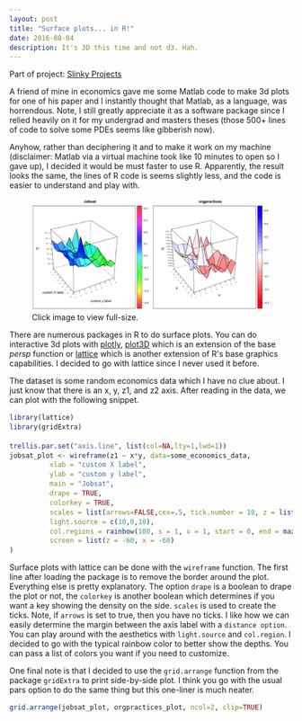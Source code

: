 ```yaml
---
layout: post
title: "Surface plots... in R!"
date: 2016-08-04
description: It's 3D this time and not d3. Hah.
---
```


Part of project: [Slinky Projects](http://data-slinky.com/project/4_Slinky_projects/)

A friend of mine in economics gave me some Matlab code to make 3d plots for one of his 
paper and I instantly thought that Matlab, as a language, was horrendous. Note, I still 
greatly appreciate it as a software package since I relied heavily on it for my undergrad 
and masters theses (those 500+ lines of code to solve some PDEs seems like gibberish now).

Anyhow, rather than deciphering it and to make it work on my machine (disclaimer: Matlab 
via a virtual machine took like 10 minutes to open so I gave up), I decided it would be 
must faster to use R. Apparently, the result looks the same, the lines of R code is 
seems slightly less, and the code is easier to understand and play with.

<figure>
 <a href="/img/surface_plots.png" data-lightbox="appfoundry_image_set" data-title="Source: 
 Some economics data">
  <img src="/img/surface_plots.png" alt="Bump chart" style="max-width:100%;"/>
</a>
 <div class="col caption">Click image to view full-size. </div>
 </figure>
 
There are numerous packages in R to do surface plots. You can do interactive 3d plots with 
[plotly](https://plot.ly/r/3d-surface-plots/), 
[plot3D](https://cran.r-project.org/web/packages/plot3D/vignettes/plot3D.pdf) which is an 
extension of the base _persp_ function or 
[lattice](https://cran.r-project.org/web/packages/lattice/index.html) which is another 
extension of R's base graphics capabilities. I decided to go with lattice since I never 
used it before.

The dataset is some random economics data which I have no clue about. I just know that 
there is an x, y, z1, and z2 axis. After reading in the data, we can plot with the 
following snippet.

```R
library(lattice)
library(gridExtra)

trellis.par.set("axis.line", list(col=NA,lty=1,lwd=1))
jobsat_plot <- wireframe(z1 ~ x*y, data=some_economics_data, 
          xlab = "custom X label",
          ylab = "custom y label",
          main = "Jobsat",
          drape = TRUE,
          colorkey = TRUE,
          scales = list(arrows=FALSE,cex=.5, tick.number = 10, z = list(arrows=F), distance =c(1.5, 1.5, 1.5)),
          light.source = c(10,0,10),
          col.regions = rainbow(100, s = 1, v = 1, start = 0, end = max(1,100 - 1)/100, alpha = .8),
          screen = list(z = -60, x = -60)
)
```

Surface plots with lattice can be done with the `wireframe` function. The first line after 
loading the package is to remove the border around the plot. Everything else is pretty 
explanatory. The option `drape` is a boolean to drape the plot or not, the `colorkey` is 
another boolean which determines if you want a key showing the density on the side. 
`scales` is used to create the ticks. Note, if `arrows` is set to true, then you have no 
ticks. I like how we can easily determine the margin between the axis label with a 
`distance option`. You can play around with the aesthetics with `light.source` and 
`col.region`. I decided to go with the typical rainbow color to better show the depths. 
You can pass a list of colors you want if you need to customize.

One final note is that I decided to use the `grid.arrange` function from the package 
`gridExtra` to print side-by-side plot. I think you go with the usual pars option to do 
the same thing but this one-liner is much neater.

```R
grid.arrange(jobsat_plot, orgpractices_plot, ncol=2, clip=TRUE)
```